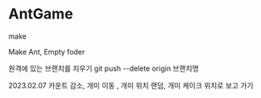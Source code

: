 # AntGame
make 

Make Ant, Empty foder


 원격에 있는 브랜치를 지우기
 git push --delete origin 브랜치명

 2023.02.07
 카운트 감소, 개미 이동 , 개미 위치 랜덤, 개미 케이크 위치로 보고 가기